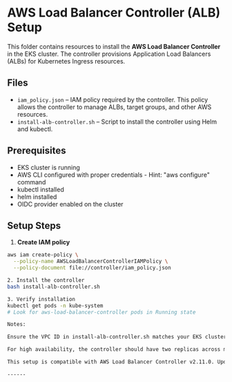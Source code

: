 # AWS Load Balancer Controller (ALB) Setup

This folder contains resources to install the **AWS Load Balancer Controller** in the EKS cluster. The controller provisions Application Load Balancers (ALBs) for Kubernetes Ingress resources.

## Files

- `iam_policy.json` – IAM policy required by the controller. This policy allows the controller to manage ALBs, target groups, and other AWS resources.
- `install-alb-controller.sh` – Script to install the controller using Helm and kubectl.

## Prerequisites

- EKS cluster is running
- AWS CLI configured with proper credentials - Hint: "aws configure" command
- kubectl installed
- helm installed
- OIDC provider enabled on the cluster

## Setup Steps

1. **Create IAM policy**

```bash
aws iam create-policy \
  --policy-name AWSLoadBalancerControllerIAMPolicy \
  --policy-document file://controller/iam_policy.json

2. Install the controller
bash install-alb-controller.sh

3. Verify installation
kubectl get pods -n kube-system
# Look for aws-load-balancer-controller pods in Running state

Notes:

Ensure the VPC ID in install-alb-controller.sh matches your EKS cluster VPC.

For high availability, the controller should have two replicas across multiple Availability Zones.

This setup is compatible with AWS Load Balancer Controller v2.11.0. Update the IAM policy and Helm chart if using a different version.

------


